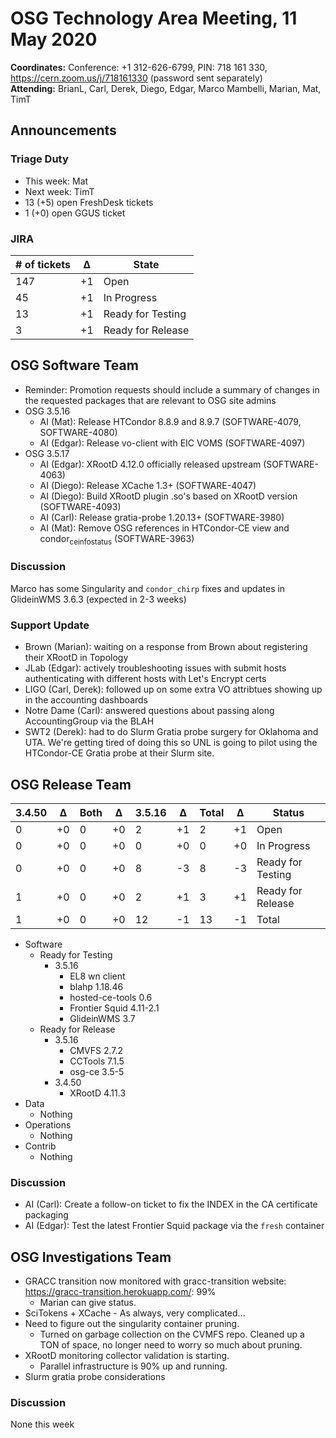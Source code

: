# OSG Technology Area Meeting, 11 May 2020

**Coordinates:** Conference: +1 312-626-6799, PIN: 718 161 330, <https://cern.zoom.us/j/718161330> (password sent separately)  
**Attending:** BrianL, Carl, Derek, Diego, Edgar, Marco Mambelli, Marian, Mat, TimT  


## Announcements


### Triage Duty

-   This week: Mat
-   Next week: TimT
-   13 (+5) open FreshDesk tickets
-   1 (+0) open GGUS ticket


### JIRA

| # of tickets | &Delta; | State             |
|------------ |------- |----------------- |
| 147          | +1      | Open              |
| 45           | +1      | In Progress       |
| 13           | +1      | Ready for Testing |
| 3            | +1      | Ready for Release |


## OSG Software Team

-   Reminder: Promotion requests should include a summary of changes in the requested packages that are relevant to OSG site admins
-   OSG 3.5.16  
    -   AI (Mat): Release HTCondor 8.8.9 and 8.9.7 (SOFTWARE-4079, SOFTWARE-4080)
    -   AI (Edgar): Release vo-client with EIC VOMS (SOFTWARE-4097)
-   OSG 3.5.17  
    -   AI (Edgar): XRootD 4.12.0 officially released upstream (SOFTWARE-4063)
    -   AI (Diego): Release XCache 1.3+ (SOFTWARE-4047)
    -   AI (Diego): Build XRootD plugin .so's based on XRootD version (SOFTWARE-4093)
    -   AI (Carl): Release gratia-probe 1.20.13+ (SOFTWARE-3980)
    -   AI (Mat): Remove OSG references in HTCondor-CE view and condor<sub>ce</sub><sub>info</sub><sub>status</sub> (SOFTWARE-3963)


### Discussion

Marco has some Singularity and `condor_chirp` fixes and updates in GlideinWMS 3.6.3 (expected in 2-3 weeks)  


### Support Update

-   Brown (Marian): waiting on a response from Brown about registering their XRootD in Topology
-   JLab (Edgar): actively troubleshooting issues with submit hosts authenticating with different hosts with Let's Encrypt certs
-   LIGO (Carl, Derek): followed up on some extra VO attribtues showing up in the accounting dashboards
-   Notre Dame (Carl): answered questions about passing along AccountingGroup via the BLAH
-   SWT2 (Derek): had to do Slurm Gratia probe surgery for Oklahoma and UTA. We're getting tired of doing this so UNL is going to pilot using the HTCondor-CE Gratia probe at their Slurm site.


## OSG Release Team

| 3.4.50 | &Delta; | Both | &Delta; | 3.5.16 | &Delta; | Total | &Delta; | Status            |
| ------ | ------- | ---- | ------- | ------ | ------- | ----- | ------- | ----------------- |
| 0      | +0      | 0    | +0      | 2      | +1      | 2     | +1      | Open              |
| 0      | +0      | 0    | +0      | 0      | +0      | 0     | +0      | In Progress       |
| 0      | +0      | 0    | +0      | 8      | -3      | 8     | -3      | Ready for Testing |
| 1      | +0      | 0    | +0      | 2      | +1      | 3     | +1      | Ready for Release |
| 1      | +0      | 0    | +0      | 12     | -1      | 13    | -1      | Total             |

-   Software  
    -   Ready for Testing  
        -   3.5.16  
            -   EL8 wn client
            -   blahp 1.18.46
            -   hosted-ce-tools 0.6
            -   Frontier Squid 4.11-2.1
            -   GlideinWMS 3.7
    -   Ready for Release  
        -   3.5.16  
            -   CMVFS 2.7.2
            -   CCTools 7.1.5
            -   osg-ce 3.5-5
        -   3.4.50  
            -   XRootD 4.11.3
-   Data  
    -   Nothing
-   Operations  
    -   Nothing
-   Contrib  
    -   Nothing


### Discussion

-   AI (Carl): Create a follow-on ticket to fix the INDEX in the CA certificate packaging
-   AI (Edgar): Test the latest Frontier Squid package via the `fresh` container


## OSG Investigations Team

-   GRACC transition now monitored with gracc-transition website: <https://gracc-transition.herokuapp.com/>: 99%  
    -   Marian can give status.
-   SciTokens + XCache - As always, very complicated...
-   Need to figure out the singularity container pruning.
    - Turned on garbage collection on the CVMFS repo.  Cleaned up a TON of space, no longer need to worry so much about pruning.
-   XRootD monitoring collector validation is starting.
    - Parallel infrastructure is 90% up and running.
-   Slurm gratia probe considerations


### Discussion

None this week
